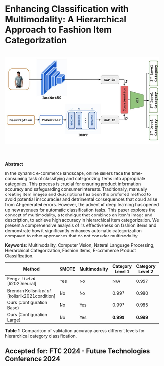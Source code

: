 Enhancing Classification with Multimodality: A Hierarchical Approach to Fashion Item Categorization
==========================================================

<h1 align="center">
<img src="https://raw.githubusercontent.com/menouarazib//MultimodalFashionCategorization/444f122fbd0c718d543e306304ba308329879cdd/images/architcture.jpg" width="800">
</h1><br>

**Abstract**

In the dynamic e-commerce landscape, online sellers face the time-consuming task of classifying and categorizing items into appropriate categories. This process is crucial for ensuring product information accuracy and safeguarding consumer interests. Traditionally, manually creating item images and descriptions has been the preferred method to avoid potential inaccuracies and detrimental consequences that could arise from AI-generated errors. However, the advent of deep learning has opened up new avenues for automatic classification tasks. This paper explores the concept of multimodality, a technique that combines an item's image and description, to achieve high accuracy in hierarchical item categorization. We present a comprehensive analysis of its effectiveness on fashion items and demonstrate how it significantly enhances automatic categorization compared to other approaches that do not consider multimodality.

**Keywords**: Multimodality, Computer Vision, Natural Language Processing, Hierarchical Categorization, Fashion Items, E-commerce Product Classification.

| Method | SMOTE | Multimodality | Category Level 1 | Category Level 2 | Category Level 3 |
| --- | --- | --- | --- | --- | --- |
| Fengzi Li *et al.* [li2020neural] | Yes | No | N/A | 0.957 | N/A |
| Brendan Kolisnik *et al.* [kolisnik2021condition] | No | No | 0.997 | 0.980 | 0.910 |
| Ours (Configuration Base) | No | Yes | 0.997 | 0.985 | 0.960 |
| Ours (Configuration Large) | No | Yes | **0.999** | **0.999** | **0.9995** |


**Table 1:** Comparison of validation accuracy across different levels for hierarchical category classification.

## Accepted for: **FTC 2024 - Future Technologies Conference 2024**
